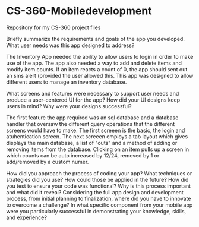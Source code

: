 # CS-360-Mobiledevelopment
Repository for my CS-360 project files

Briefly summarize the requirements and goals of the app you developed. What user needs was this app designed to address?

The Inventory App needed the ability to allow users to login in order to make use of the app. The app also needed a way to add and delete items and modify item counts. If an item reacts a count of 0, the app should sent out an sms alert (provided the user allowed this. This app was designed to allow different users to manage an inventory database.


What screens and features were necessary to support user needs and produce a user-centered UI for the app? How did your UI designs keep users in mind? Why were your designs successful?

The first feature the app required was an sql database and a database handler that oversaw the different query operations that the different screens would have to make. The first screeen is the basic, the login and atuhentication screen. The next screeen employs a tab layout which gives displays the main database, a list of "outs" and a method of adding or removing items from the database. Clicking on an item pulls up a screen in which counts can be auto increased by 12/24, removed by 1 or add/removed by a custom numer.


How did you approach the process of coding your app? What techniques or strategies did you use? How could those be applied in the future?
How did you test to ensure your code was functional? Why is this process important and what did it reveal?
Considering the full app design and development process, from initial planning to finalization, where did you have to innovate to overcome a challenge?
In what specific component from your mobile app were you particularly successful in demonstrating your knowledge, skills, and experience?
